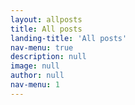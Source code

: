 ```yaml
---
layout: allposts
title: All posts
landing-title: 'All posts'
nav-menu: true
description: null
image: null
author: null
nav-menu: 1
---
```

